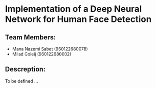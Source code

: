 # Implementation of a Deep Neural Network for Human Face Detection

## Team Members:
- Mana Nazemi Sabet (960122680078)
- Milad Goleij (960122680002)

## Descreption:
To be defined ...
